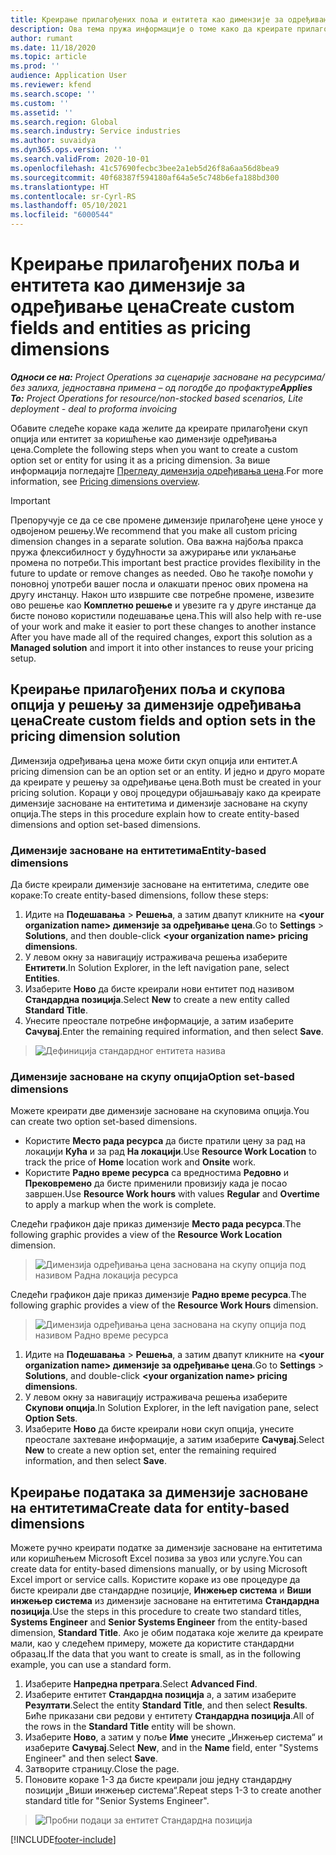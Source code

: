 ```yaml
---
title: Креирање прилагођених поља и ентитета као димензије за одређивање цена
description: Ова тема пружа информације о томе како да креирате прилагођене скупове опција или ентитете.
author: rumant
ms.date: 11/18/2020
ms.topic: article
ms.prod: ''
audience: Application User
ms.reviewer: kfend
ms.search.scope: ''
ms.custom: ''
ms.assetid: ''
ms.search.region: Global
ms.search.industry: Service industries
ms.author: suvaidya
ms.dyn365.ops.version: ''
ms.search.validFrom: 2020-10-01
ms.openlocfilehash: 41c57690fecbc3bee2a1eb5d26f8a6aa56d8bea9
ms.sourcegitcommit: 40f68387f594180af64a5e5c748b6efa188bd300
ms.translationtype: HT
ms.contentlocale: sr-Cyrl-RS
ms.lasthandoff: 05/10/2021
ms.locfileid: "6000544"
---
```

# <a name="create-custom-fields-and-entities-as-pricing-dimensions"></a><span data-ttu-id="85b42-103">Креирање прилагођених поља и ентитета као димензије за одређивање цена</span><span class="sxs-lookup"><span data-stu-id="85b42-103">Create custom fields and entities as pricing dimensions</span></span>

<span data-ttu-id="85b42-104">_**Односи се на:** Project Operations за сценарије засноване на ресурсима/без залиха, једноставна примена – од погодбе до профактуре_</span><span class="sxs-lookup"><span data-stu-id="85b42-104">_**Applies To:** Project Operations for resource/non-stocked based scenarios, Lite deployment - deal to proforma invoicing_</span></span>

<span data-ttu-id="85b42-105">Обавите следеће кораке када желите да креирате прилагођени скуп опција или ентитет за коришћење као димензије одређивања цена.</span><span class="sxs-lookup"><span data-stu-id="85b42-105">Complete the following steps when you want to create a custom option set or entity for using it as a pricing dimension.</span></span> <span data-ttu-id="85b42-106">За више информација погледајте [Прегледу димензија одређивања цена](pricing-dimensions-overview.md).</span><span class="sxs-lookup"><span data-stu-id="85b42-106">For more information, see [Pricing dimensions overview](pricing-dimensions-overview.md).</span></span>  

> [!IMPORTANT]
> <span data-ttu-id="85b42-107">Препоручује се да се све промене димензије прилагођене цене уносе у одвојеном решењу.</span><span class="sxs-lookup"><span data-stu-id="85b42-107">We recommend that you make all custom pricing dimension changes in a separate solution.</span></span> <span data-ttu-id="85b42-108">Ова важна најбоља пракса пружа флексибилност у будућности за ажурирање или уклањање промена по потреби.</span><span class="sxs-lookup"><span data-stu-id="85b42-108">This important best practice provides flexibility in the future to update or remove changes as needed.</span></span> <span data-ttu-id="85b42-109">Ово ће такође помоћи у поновној употреби вашег посла и олакшати пренос ових промена на другу инстанцу. Након што извршите све потребне промене, извезите ово решење као **Комплетно решење** и увезите га у друге инстанце да бисте поново користили подешавање цена.</span><span class="sxs-lookup"><span data-stu-id="85b42-109">This will also help with re-use of your work and make it easier to port these changes to another instance After you have made all of the required changes, export this solution as a **Managed solution** and import it into other instances to reuse your pricing setup.</span></span>

  
## <a name="create-custom-fields-and-option-sets-in-the-pricing-dimension-solution"></a><span data-ttu-id="85b42-110">Креирање прилагођених поља и скупова опција у решењу за димензије одређивања цена</span><span class="sxs-lookup"><span data-stu-id="85b42-110">Create custom fields and option sets in the pricing dimension solution</span></span>

<span data-ttu-id="85b42-111">Димензија одређивања цена може бити скуп опција или ентитет.</span><span class="sxs-lookup"><span data-stu-id="85b42-111">A pricing dimension can be an option set or an entity.</span></span> <span data-ttu-id="85b42-112">И једно и друго морате да креирате у решењу за одређивање цена.</span><span class="sxs-lookup"><span data-stu-id="85b42-112">Both must be created in your pricing solution.</span></span> <span data-ttu-id="85b42-113">Кораци у овој процедури објашњавају како да креирате димензије засноване на ентитетима и димензије засноване на скупу опција.</span><span class="sxs-lookup"><span data-stu-id="85b42-113">The steps in this procedure explain how to create entity-based dimensions and option set-based dimensions.</span></span>

### <a name="entity-based-dimensions"></a><span data-ttu-id="85b42-114">Димензије засноване на ентитетима</span><span class="sxs-lookup"><span data-stu-id="85b42-114">Entity-based dimensions</span></span>
<span data-ttu-id="85b42-115">Да бисте креирали димензије засноване на ентитетима, следите ове кораке:</span><span class="sxs-lookup"><span data-stu-id="85b42-115">To create entity-based dimensions, follow these steps:</span></span>

1. <span data-ttu-id="85b42-116">Идите на **Подешавања** > **Решења**, а затим двапут кликните на **\<your organization name> димензије за одређивање цена**.</span><span class="sxs-lookup"><span data-stu-id="85b42-116">Go to **Settings** > **Solutions**, and then double-click **\<your organization name> pricing dimensions**.</span></span>
2. <span data-ttu-id="85b42-117">У левом окну за навигацију истраживача решења изаберите **Ентитети**.</span><span class="sxs-lookup"><span data-stu-id="85b42-117">In Solution Explorer, in the left navigation pane, select **Entities**.</span></span>
3. <span data-ttu-id="85b42-118">Изаберите **Ново** да бисте креирали нови ентитет под називом **Стандардна позиција**.</span><span class="sxs-lookup"><span data-stu-id="85b42-118">Select **New** to create a new entity called **Standard Title**.</span></span> 
4. <span data-ttu-id="85b42-119">Унесите преостале потребне информације, а затим изаберите **Сачувај**.</span><span class="sxs-lookup"><span data-stu-id="85b42-119">Enter the remaining required information, and then select **Save**.</span></span>

> ![Дефиниција стандардног ентитета назива](media/Standard-Title-entity-definition.png)

### <a name="option-set-based-dimensions"></a><span data-ttu-id="85b42-121">Димензије засноване на скупу опција</span><span class="sxs-lookup"><span data-stu-id="85b42-121">Option set-based dimensions</span></span> 
<span data-ttu-id="85b42-122">Можете креирати две димензије засноване на скуповима опција.</span><span class="sxs-lookup"><span data-stu-id="85b42-122">You can create two option set-based dimensions.</span></span> 

- <span data-ttu-id="85b42-123">Користите **Место рада ресурса** да бисте пратили цену за рад на локацији **Кућа** и за рад **На локацији**.</span><span class="sxs-lookup"><span data-stu-id="85b42-123">Use **Resource Work Location** to track the price of **Home** location work and **Onsite** work.</span></span> 
- <span data-ttu-id="85b42-124">Користите **Радно време ресурса** са вредностима **Редовно** и **Прековремено** да бисте применили провизију када је посао завршен.</span><span class="sxs-lookup"><span data-stu-id="85b42-124">Use **Resource Work hours** with values **Regular** and **Overtime** to apply a markup when the work is complete.</span></span>

<span data-ttu-id="85b42-125">Следећи графикон даје приказ димензије **Место рада ресурса**.</span><span class="sxs-lookup"><span data-stu-id="85b42-125">The following graphic provides a view of the **Resource Work Location** dimension.</span></span> 

> ![Димензија одређивања цена заснована на скупу опција под називом Радна локација ресурса](media/Option-set-PD-called-Resource-Work-Location.png)

<span data-ttu-id="85b42-127">Следећи графикон даје приказ димензије **Радно време ресурса**.</span><span class="sxs-lookup"><span data-stu-id="85b42-127">The following graphic provides a view of the **Resource Work Hours** dimension.</span></span> 

> ![Димензија одређивања цена заснована на скупу опција под називом Радно време ресурса](media/Option-set-PD-called-Resource-Work-Hours.png)

1. <span data-ttu-id="85b42-129">Идите на **Подешавања** > **Решења**, а затим двапут кликните на **\<your organization name> димензије за одређивање цена**.</span><span class="sxs-lookup"><span data-stu-id="85b42-129">Go to **Settings** > **Solutions**, and double-click  **\<your organization name> pricing dimensions**.</span></span> 
2. <span data-ttu-id="85b42-130">У левом окну за навигацију истраживача решења изаберите **Скупови опција**.</span><span class="sxs-lookup"><span data-stu-id="85b42-130">In Solution Explorer, in the left navigation pane, select  **Option Sets**.</span></span> 
3. <span data-ttu-id="85b42-131">Изаберите **Ново** да бисте креирали нови скуп опција, унесите преостале захтеване информације, а затим изаберите **Сачувај**.</span><span class="sxs-lookup"><span data-stu-id="85b42-131">Select **New** to create a new option set, enter the remaining required information, and then select **Save**.</span></span>

## <a name="create-data-for-entity-based-dimensions"></a><span data-ttu-id="85b42-132">Креирање података за димензије засноване на ентитетима</span><span class="sxs-lookup"><span data-stu-id="85b42-132">Create data for entity-based dimensions</span></span>

<span data-ttu-id="85b42-133">Можете ручно креирати податке за димензије засноване на ентитетима или коришћењем Microsoft Excel позива за увоз или услуге.</span><span class="sxs-lookup"><span data-stu-id="85b42-133">You can create data for entity-based dimensions manually, or by using Microsoft Excel import or service calls.</span></span> <span data-ttu-id="85b42-134">Користите кораке из ове процедуре да бисте креирали две стандардне позиције, **Инжењер система** и **Виши инжењер система** из димензије засноване на ентитетима **Стандардна позиција**.</span><span class="sxs-lookup"><span data-stu-id="85b42-134">Use the steps in this procedure to create two standard titles, **Systems Engineer** and **Senior Systems Engineer** from the entity-based dimension, **Standard Title**.</span></span> <span data-ttu-id="85b42-135">Ако је обим података које желите да креирате мали, као у следећем примеру, можете да користите стандардни образац.</span><span class="sxs-lookup"><span data-stu-id="85b42-135">If the data that you want to create is small, as in the following example, you can use a standard form.</span></span>

1. <span data-ttu-id="85b42-136">Изаберите **Напредна претрага**.</span><span class="sxs-lookup"><span data-stu-id="85b42-136">Select **Advanced Find**.</span></span>
2. <span data-ttu-id="85b42-137">Изаберите ентитет **Стандардна позиција** а, а затим изаберите **Резултати**.</span><span class="sxs-lookup"><span data-stu-id="85b42-137">Select the entity **Standard Title**, and then select **Results**.</span></span> <span data-ttu-id="85b42-138">Биће приказани сви редови у ентитету **Стандардна позиција**.</span><span class="sxs-lookup"><span data-stu-id="85b42-138">All of the rows in the **Standard Title** entity will be shown.</span></span>
3. <span data-ttu-id="85b42-139">Изаберите **Ново**, а затим у поље **Име** унесите „Инжењер система“ и изаберите **Сачувај**.</span><span class="sxs-lookup"><span data-stu-id="85b42-139">Select **New**, and in the **Name** field, enter "Systems Engineer" and then select **Save**.</span></span>
4. <span data-ttu-id="85b42-140">Затворите страницу.</span><span class="sxs-lookup"><span data-stu-id="85b42-140">Close the page.</span></span> 
5. <span data-ttu-id="85b42-141">Поновите кораке 1-3 да бисте креирали још једну стандардну позицији „Виши инжењер система“.</span><span class="sxs-lookup"><span data-stu-id="85b42-141">Repeat steps 1-3 to create another standard title for "Senior Systems Engineer".</span></span>

> ![Пробни подаци за ентитет Стандардна позиција](media/ST-data.png)


[!INCLUDE[footer-include](../includes/footer-banner.md)]